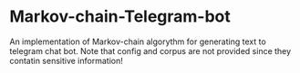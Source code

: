 # Markov-chain-Telegram-bot
An implementation of Markov-chain algorythm for generating text to telegram chat bot.
Note that config and corpus are not provided since they contatin sensitive information!
